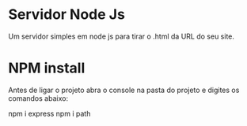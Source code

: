 # Servidor Node Js
Um servidor simples em node js para tirar o .html da URL do seu site.

# NPM install
Antes de ligar o projeto abra o console na pasta do projeto e digites os comandos abaixo:

npm i express
npm i path
